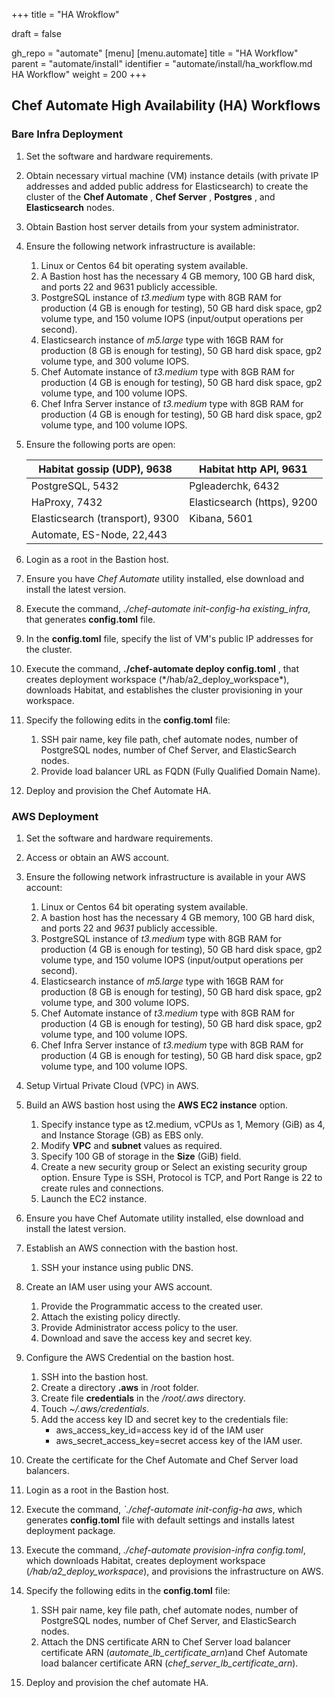 +++
title = "HA Wrokflow"

draft = false

gh_repo = "automate"
[menu]
  [menu.automate]
    title = "HA Workflow"
    parent = "automate/install"
    identifier = "automate/install/ha_workflow.md HA Workflow"
    weight = 200
+++

## Chef Automate High Availability (HA) Workflows

### Bare Infra Deployment

1. Set the software and hardware requirements.
1. Obtain necessary virtual machine (VM) instance details (with private IP addresses and added public address for Elasticsearch) to create the cluster of the **Chef Automate** , **Chef Server** , **Postgres** , and **Elasticsearch** nodes.
1. Obtain Bastion host server details from your system administrator.
1. Ensure the following network infrastructure is available:

   1. Linux or Centos 64 bit operating system available.
   1. A Bastion host has the necessary 4 GB memory, 100 GB hard disk, and ports 22 and 9631 publicly accessible.
   1. PostgreSQL instance of _t3.medium_ type with 8GB RAM for production (4 GB is enough for testing), 50 GB hard disk space, gp2 volume type, and 150 volume IOPS (input/output operations per second).
   1. Elasticsearch instance of _m5.large_ type with 16GB RAM for production (8 GB is enough for testing), 50 GB hard disk space, gp2 volume type, and 300 volume IOPS.
   1. Chef Automate instance of _t3.medium_ type with 8GB RAM for production (4 GB is enough for testing), 50 GB hard disk space, gp2 volume type, and 100 volume IOPS.
   1. Chef Infra Server instance of _t3.medium_ type with 8GB RAM for production (4 GB is enough for testing), 50 GB hard disk space, gp2 volume type, and 100 volume IOPS.
1. Ensure the following ports are open:

    | Habitat gossip (UDP), 9638 | Habitat http API, 9631 |
    | --- | --- |
    | PostgreSQL, 5432 | Pgleaderchk, 6432 |
    | HaProxy, 7432 | Elasticsearch (https), 9200 |
    | Elasticsearch (transport), 9300 | Kibana, 5601 |
    | Automate, ES-Node, 22,443 | |

1. Login as a root in the Bastion host.
1. Ensure you have *Chef Automate* utility installed, else download and install the latest version.
1. Execute the command, _./chef-automate init-config-ha existing\_infra_, that generates **config.toml** file.
1. In the **config.toml** file, specify the list of VM&#39;s public IP addresses for the cluster.
1. Execute the command, **./chef-automate deploy config.toml** , that creates deployment workspace (\*/hab/a2\_deploy\_workspace\*), downloads Habitat, and establishes the cluster provisioning in your workspace.
1. Specify the following edits in the **config.toml** file:

    1. SSH pair name, key file path, chef automate nodes, number of PostgreSQL nodes, number of Chef Server, and ElasticSearch nodes.
    1. Provide load balancer URL as FQDN (Fully Qualified Domain Name).

1. Deploy and provision the Chef Automate HA.

### AWS Deployment

1. Set the software and hardware requirements.
1. Access or obtain an AWS account.
1. Ensure the following network infrastructure is available in your AWS account:

   1. Linux or Centos 64 bit operating system available.
   1. A bastion host has the necessary 4 GB memory, 100 GB hard disk, and ports 22 and _9631_ publicly accessible.
   1. PostgreSQL instance of _t3.medium_ type with 8GB RAM for production (4 GB is enough for testing), 50 GB hard disk space, gp2 volume type, and 150 volume IOPS (input/output operations per second).
   1. Elasticsearch instance of _m5.large_ type with 16GB RAM for production (8 GB is enough for testing), 50 GB hard disk space, gp2 volume type, and 300 volume IOPS.
   1. Chef Automate instance of _t3.medium_ type with 8GB RAM for production (4 GB is enough for testing), 50 GB hard disk space, gp2 volume type, and 100 volume IOPS.
   1. Chef Infra Server instance of _t3.medium_ type with 8GB RAM for production (4 GB is enough for testing), 50 GB hard disk space, gp2 volume type, and 100 volume IOPS.
1. Setup Virtual Private Cloud (VPC) in AWS.
1. Build an AWS bastion host using the **AWS EC2 instance** option.
   1. Specify instance type as t2.medium, vCPUs as 1, Memory (GiB) as 4, and Instance Storage (GB) as EBS only.
   1. Modify **VPC** and **subnet** values as required.
   1. Specify 100 GB of storage in the **Size** (GiB) field.
   1. Create a new security group or Select an existing security group option. Ensure Type is SSH, Protocol is TCP, and Port Range is 22 to create rules and connections.
   1. Launch the EC2 instance.
1. Ensure you have Chef Automate utility installed, else download and install the latest version.
1. Establish an AWS connection with the bastion host.
    1. SSH your instance using public DNS.
1. Create an IAM user using your AWS account.
    1. Provide the Programmatic access to the created user.
    1. Attach the existing policy directly.
    1. Provide Administrator access policy to the user.
    1. Download and save the access key and secret key.
1. Configure the AWS Credential on the bastion host.
   1. SSH into the bastion host.
   1. Create a directory **.aws** in /root folder.
   1. Create file **credentials** in the _/root/.aws_ directory.
   1. Touch _~/.aws/credentials_.
   1. Add the access key ID and secret key to the credentials file:
       - aws\_access\_key\_id=access key id of the IAM user
       - aws\_secret\_access\_key=secret access key of the IAM user.
1. Create the certificate for the Chef Automate and Chef Server load balancers.
1. Login as a root in the Bastion host.
1. Execute the command, _`./chef-automate init-config-ha aws_, which generates **config.toml** file with default settings and installs latest deployment package.
1.  Execute the command, _./chef-automate provision-infra config.toml_, which downloads Habitat, creates deployment workspace (_/hab/a2\_deploy\_workspace_), and provisions the infrastructure on AWS.
1. Specify the following edits in the **config.toml** file:
    1. SSH pair name, key file path, chef automate nodes, number of PostgreSQL nodes, number of Chef Server, and ElasticSearch nodes.
    1. Attach the DNS certificate ARN to Chef Server load balancer certificate ARN (_automate\_lb\_certificate\_arn_)and Chef Automate load balancer certificate ARN (_chef\_server\_lb\_certificate\_arn_).
1. Deploy and provision the chef automate HA.
